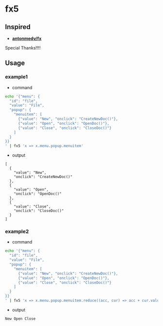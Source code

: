 # fx5

Inspired
---

- **[antonmedv/fx](https://github.com/antonmedv/fx)**

Special Thanks!!!!

Usage
---

### example1

- command

```bash
echo '{"menu": {
  "id": "file",
  "value": "File",
  "popup": {
    "menuitem": [
      {"value": "New", "onclick": "CreateNewDoc()"},
      {"value": "Open", "onclick": "OpenDoc()"},
      {"value": "Close", "onclick": "CloseDoc()"}
    ]
  }
}}
' | fx5 'x => x.menu.popup.menuitem'
```

- output

```
[
  {
    "value": "New",
    "onclick": "CreateNewDoc()"
  },
  {
    "value": "Open",
    "onclick": "OpenDoc()"
  },
  {
    "value": "Close",
    "onclick": "CloseDoc()"
  }
]
```

### example2

- command

```bash
echo '{"menu": {
  "id": "file",
  "value": "File",
  "popup": {
    "menuitem": [
      {"value": "New", "onclick": "CreateNewDoc()"},
      {"value": "Open", "onclick": "OpenDoc()"},
      {"value": "Close", "onclick": "CloseDoc()"}
    ]
  }
}}
' | fx5 'x => x.menu.popup.menuitem.reduce((acc, cur) => acc + cur.value + " ", "")'
```

- output

```
New Open Close
```
